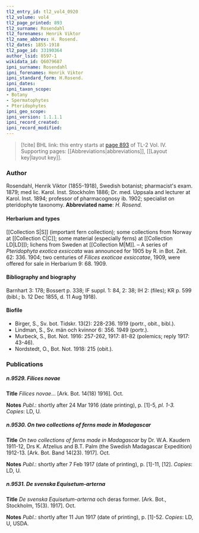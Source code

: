 ```yaml
---
tl2_entry_id: tl2_vol4_0920
tl2_volume: vol4
tl2_page_printed: 893
tl2_surname: Rosendahl
tl2_forenames: Henrik Viktor
tl2_name_abbrev: H. Rosend.
tl2_dates: 1855-1918
tl2_page_id: 33190364
author_lsid: 8597-1
wikidata_id: Q6079687
ipni_surname: Rosendahl
ipni_forenames: Henrik Viktor
ipni_standard_form: H.Rosend.
ipni_dates: 
ipni_taxon_scope: 
- Botany
- Spermatophytes
- Pteridophytes
ipni_geo_scope: 
ipni_version: 1.1.1.1
ipni_record_created: 
ipni_record_modified:
---
```



> [!cite] BHL link: this entry starts at [page 893](https://www.biodiversitylibrary.org/page/33190364) of TL-2 Vol. IV.
> Supporting pages: [[Abbreviations|abbreviations]], [[Layout key|layout key]].

### Author

Rosendahl, Henrik Viktor (1855-1918), Swedish botanist; pharmacist's exam. 1879; med lic. Karol. Inst. Stockholm 1886; Dr. med. Uppsala and lecturer at Karol. Inst. 1894; professor of pharmacognosy ib. 1902; specialist on pteridophyte taxonomy. 
**Abbreviated name**: *H. Rosend.*

#### Herbarium and types

[[Collection S|S]] (important fern collection); some collections from Norway at [[Collection C|C]]; some material (especially ferns) at [[Collection LD|LD]]); lichens from Sweden at [[Collection M|M]]. – A series of *Pteridophyta exotica exsiccata* was announced for 1905 by R. in Bot. Zeit. 62: 336. 1904; two centuries of *Filices exoticae exsiccatae*, 1909, were offered for sale in Herbarium 9: 68. 1909.

#### Bibliography and biography

Barnhart 3: 178; Bossert p. 338; IF suppl. 1: 84, 2: 38; IH 2: (files); KR p. 599 (bibl.; b. 12 Dec 1855, d. 11 Aug 1918).

#### Biofile

- Birger, S., Sv. bot. Tidskr. 13(2): 228-236. 1919 (portr., obit., bibl.).
- Lindman, S., Sv. män och kvinnor 6: 356. 1949 (portr.).
- Murbeck, S., Bot. Not. 1916: 257-262, 1917: 81-82 (polemics; reply 1917: 43-46).
- Nordstedt, O., Bot. Not. 1918: 215 (obit.).

### Publications

##### n.9529. Filices novae

**Title**
*Filices novae*... \[Ark. Bot. 14(18) 1916\]. Oct.

**Notes**
*Publ*.: shortly after 24 Mar 1916 (date printing), p. \[1\]-5, *pl. 1-3. Copies*: LD, U.

##### n.9530. On two collections of ferns made in Madagascar

**Title**
*On two collections of ferns made in Madagascar* by Dr. W.A. Kaudern 1911-12, Drs K. Afzelius and B.T. Palm (the Swedish Madagascar Expedition) 1912-13. \[Ark. Bot. Band 14(23). 1917\]. Oct.

**Notes**
*Publ*.: shortly after 7 Feb 1917 (date of printing), p. \[1\]-11, \[12\]. *Copies*: LD, U.

##### n.9531. De svenska Equisetum-arterna

**Title**
*De svenska Equisetum-arterna* och deras former. \[Ark. Bot., Stockholm, 15(3). 1917\]. Oct.

**Notes**
*Publ*.: shortly after 11 Jun 1917 (date of printing), p. \[1\]-52. *Copies*: LD, U, USDA.

